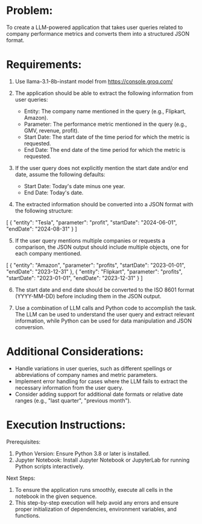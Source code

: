 # Problem:
To create a LLM-powered application that takes user queries related to company performance metrics and converts them into a structured JSON format.

# Requirements:
1. Use llama-3.1-8b-instant model from https://console.groq.com/

2. The application should be able to extract the following information from user queries:
    - Entity: The company name mentioned in the query (e.g., Flipkart, Amazon).
    - Parameter: The performance metric mentioned in the query (e.g., GMV, revenue, profit).
    - Start Date: The start date of the time period for which the metric is requested.
    - End Date: The end date of the time period for which the metric is requested.

3. If the user query does not explicitly mention the start date and/or end date, assume the following defaults:
    - Start Date: Today's date minus one year.
    - End Date: Today's date.

4. The extracted information should be converted into a JSON format with the following structure:

[
    {
        "entity": "Tesla",
        "parameter": "profit",
        "startDate": "2024-06-01",
        "endDate": "2024-08-31"
    }
]

5. If the user query mentions multiple companies or requests a comparison, the JSON output should include multiple objects, one for each company mentioned.

[
    {
        "entity": "Amazon",
        "parameter": "profits",
        "startDate": "2023-01-01",
        "endDate": "2023-12-31"
    },
    {
        "entity": "Flipkart",
        "parameter": "profits",
        "startDate": "2023-01-01",
        "endDate": "2023-12-31"
    }
]

6. The start date and end date should be converted to the ISO 8601 format (YYYY-MM-DD) before including them in the JSON output.

7. Use a combination of LLM calls and Python code to accomplish the task. The LLM can be used to understand the user query and extract relevant information, while Python can be used for data manipulation and JSON conversion.

# Additional Considerations:

- Handle variations in user queries, such as different spellings or abbreviations of company names and metric parameters.
- Implement error handling for cases where the LLM fails to extract the necessary information from the user query.
- Consider adding support for additional date formats or relative date ranges (e.g., "last quarter", "previous month").

# Execution Instructions:

Prerequisites:
1. Python Version: Ensure Python 3.8 or later is installed.
2. Jupyter Notebook: Install Jupyter Notebook or JupyterLab for running Python scripts interactively.

Next Steps:
1. To ensure the application runs smoothly, execute all cells in the notebook in the given sequence.
2. This step-by-step execution will help avoid any errors and ensure proper initialization of dependencies, environment variables, and functions.
